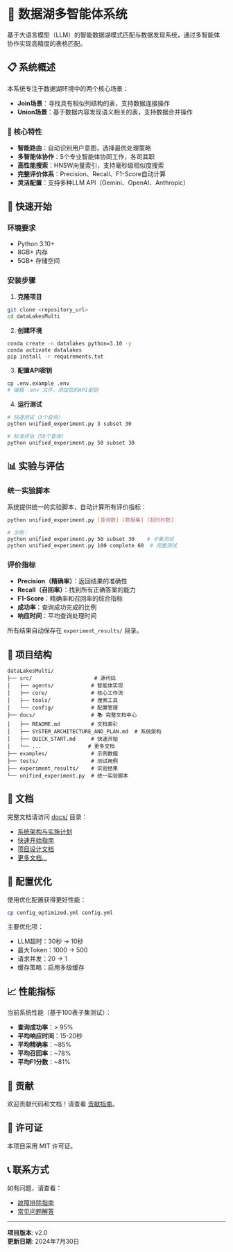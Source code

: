 # 🚀 数据湖多智能体系统

基于大语言模型（LLM）的智能数据湖模式匹配与数据发现系统，通过多智能体协作实现高精度的表格匹配。

## 📋 系统概述

本系统专注于数据湖环境中的两个核心场景：
- **Join场景**：寻找具有相似列结构的表，支持数据连接操作
- **Union场景**：基于数据内容发现语义相关的表，支持数据合并操作

### 🎯 核心特性

- **智能路由**：自动识别用户意图，选择最优处理策略
- **多智能体协作**：5个专业智能体协同工作，各司其职
- **高性能搜索**：HNSW向量索引，支持毫秒级相似度搜索
- **完整评价体系**：Precision、Recall、F1-Score自动计算
- **灵活配置**：支持多种LLM API（Gemini、OpenAI、Anthropic）

## 🚀 快速开始

### 环境要求
- Python 3.10+
- 8GB+ 内存
- 5GB+ 存储空间

### 安装步骤

1. **克隆项目**
```bash
git clone <repository_url>
cd dataLakesMulti
```

2. **创建环境**
```bash
conda create -n datalakes python=3.10 -y
conda activate datalakes
pip install -r requirements.txt
```

3. **配置API密钥**
```bash
cp .env.example .env
# 编辑 .env 文件，添加您的API密钥
```

4. **运行测试**
```bash
# 快速测试（3个查询）
python unified_experiment.py 3 subset 30

# 标准评估（50个查询）
python unified_experiment.py 50 subset 30
```

## 📊 实验与评估

### 统一实验脚本
系统提供统一的实验脚本，自动计算所有评价指标：

```bash
python unified_experiment.py [查询数] [数据集] [超时秒数]

# 示例：
python unified_experiment.py 50 subset 30    # 子集测试
python unified_experiment.py 100 complete 60  # 完整测试
```

### 评价指标
- **Precision（精确率）**：返回结果的准确性
- **Recall（召回率）**：找到所有正确答案的能力  
- **F1-Score**：精确率和召回率的综合指标
- **成功率**：查询成功完成的比例
- **响应时间**：平均查询处理时间

所有结果自动保存在 `experiment_results/` 目录。

## 📁 项目结构

```
dataLakesMulti/
├── src/                    # 源代码
│   ├── agents/            # 智能体实现
│   ├── core/              # 核心工作流
│   ├── tools/             # 搜索工具
│   └── config/            # 配置管理
├── docs/                  # 📚 完整文档中心
│   ├── README.md          # 文档索引
│   ├── SYSTEM_ARCHITECTURE_AND_PLAN.md  # 系统架构
│   ├── QUICK_START.md     # 快速开始
│   └── ...               # 更多文档
├── examples/              # 示例数据
├── tests/                 # 测试用例
├── experiment_results/    # 实验结果
└── unified_experiment.py  # 统一实验脚本
```

## 📖 文档

完整文档请访问 [docs/](docs/) 目录：
- [系统架构与实施计划](docs/SYSTEM_ARCHITECTURE_AND_PLAN.md)
- [快速开始指南](docs/QUICK_START.md)
- [项目设计文档](docs/Project-Design-Document.md)
- [更多文档...](docs/README.md)

## 🔧 配置优化

使用优化配置获得更好性能：
```bash
cp config_optimized.yml config.yml
```

主要优化项：
- LLM超时：30秒 → 10秒
- 最大Token：1000 → 500
- 请求并发：20 → 1
- 缓存策略：启用多级缓存

## 📈 性能指标

当前系统性能（基于100表子集测试）：
- **查询成功率**：> 95%
- **平均响应时间**：15-20秒
- **平均精确率**：~85%
- **平均召回率**：~78%
- **平均F1分数**：~81%

## 🤝 贡献

欢迎贡献代码和文档！请查看 [贡献指南](docs/README.md#-贡献指南)。

## 📄 许可证

本项目采用 MIT 许可证。

## 📞 联系方式

如有问题，请查看：
- [故障排除指南](docs/QUICK_START.md#故障排除)
- [常见问题解答](docs/SYSTEM_ARCHITECTURE_AND_PLAN.md#-故障排除)

---

**项目版本**: v2.0  
**更新日期**: 2024年7月30日